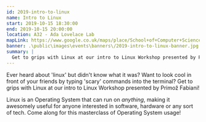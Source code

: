 ```yaml
---
id: 2019-intro-to-linux
name: Intro to Linux
start: 2019-10-15 18:30:00
end: 2019-10-15 20:00:00
location: A32 - Ada Lovelace Lab
mapLink: https://www.google.co.uk/maps/place/School+of+Computer+Science/@52.9533603,-1.1892748,17.15z/data=!4m5!3m4!1s0x4879c209bfffffff:0xaf426646771a25ac!8m2!3d52.953357!4d-1.18736
banner: .\public\images\events\banners\/2019-intro-to-linux-banner.jpg
summary: |
  Get to grips with Linux at our intro to Linux Workshop presented by Primož Fabiani!
---
```


Ever heard about 'linux' but didn't know what it was? Want to look cool in front of your friends by typing 'scary' commands into the terminal? Get to grips with Linux at our intro to Linux Workshop presented by Primož Fabiani! 

Linux is an Operating System that can run on _anything_, making it awesomely useful for anyone interested in software, hardware or any sort of tech. Come along for this masterclass of Operating System usage!